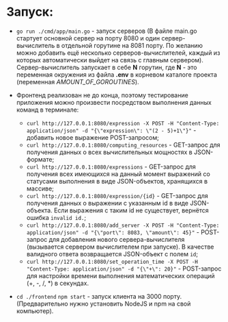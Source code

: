 # Запуск:

- `go run ./cmd/app/main.go` - запуск серверов (В файле main.go стартует основной сервер на порту 8080 и один сервер-вычислитель в отдельной горутине на 8081 порту. По желанию можно добавить ещё несколько серверов-вычислителей, каждый из которых автоматически выйдет на связь с главным сервером).
Сервер-вычислитель запускает в себе **N** горутин, где **N** - это переменная окружения из файла **.env** в корневом каталоге проекта (переменная *AMOUNT_OF_GOROUTINES*).


- Фронтенд реализован не до конца, поэтому тестирование приложения можно произвести посредством выполнения данных команд в терминале:
  * `curl http://127.0.0.1:8080/expression -X POST -H "Content-Type: application/json" -d "{\"expression\": \"(2 - 5)+1\"}"` - добавить новое выражение POST-запросом;
  * `curl http://127.0.0.1:8080/computing_resources` - GET-запрос для получения данных о всех вычислительных мощностях в JSON-формате;
  * `curl http://127.0.0.1:8080/expressions` - GET-запрос для получения всех имеющихся на данный момент выражений со статусами выполнения в виде JSON-объектов, хранящихся в массиве;
  * `curl http://127.0.0.1:8080/expression/{id}` - GET-запрос для получения данных о выражении с указанным id в виде JSON-объекта. Если выражения с таким id не существует, вернётся ошибка `invalid id.`;
  * `curl http://127.0.0.1:8080/add_server -X POST -H "Content-Type: application/json" -d "{\"port\": 8083, \"amount\": 45}"` - POST-запрос для добавления нового сервера-вычислителя (вызывается сервером вычислителем при запуске). В качестве валидного ответа возвращается JSON-объект с полем `id`;
  * `curl http://127.0.0.1:8080/set_operation_time -X POST -H "Content-Type: application/json" -d "{\"+\": 20}"` - POST-запрос для настройки времени выполнения математических операций (+, -, /, *) в секундах.

- `cd ./frontend`
  `npm start` - запуск клиента на 3000 порту. (Предварительно нужно установить NodeJS и npm на свой компьютер).
